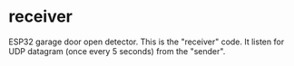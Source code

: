 # receiver
ESP32 garage door open detector. This is the "receiver" code. It listen 
for UDP datagram (once every 5 seconds) from the "sender".
